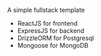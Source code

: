 A simple fullstack template
  - ReactJS for frontend
  - ExpressJS for backend
  - DrizzleORM for Postgresql
  - Mongoose for MongoDB
